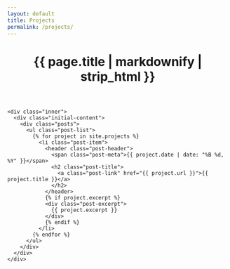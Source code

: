 ```yaml
---
layout: default
title: Projects
permalink: /projects/
---
```


<div class="page-content">
  <div class="wrap">
    <header class="intro">
      <h1 id="page-title" class="intro-title">{{ page.title | markdownify | strip_html }}</h1>
    </header>

    <div class="inner">
      <div class="initial-content">
        <div class="posts">
          <ul class="post-list">
            {% for project in site.projects %}
              <li class="post-item">
                <header class="post-header">
                  <span class="post-meta">{{ project.date | date: "%B %d, %Y" }}</span>
                  <h2 class="post-title">
                    <a class="post-link" href="{{ project.url }}">{{ project.title }}</a>
                  </h2>
                </header>
                {% if project.excerpt %}
                <div class="post-excerpt">
                  {{ project.excerpt }}
                </div>
                {% endif %}
              </li>
            {% endfor %}
          </ul>
        </div>
      </div>
    </div>

  </div>
</div>
